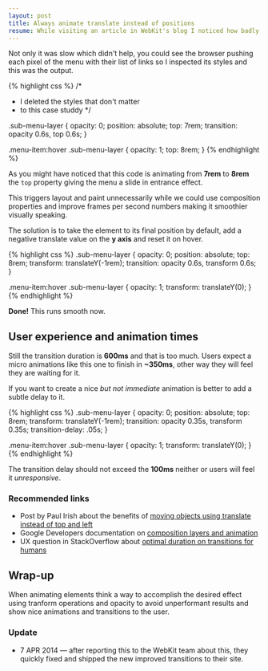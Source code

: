 ```yaml
---
layout: post
title: Always animate translate instead of positions
resume: While visiting an article in WebKit's blog I noticed how badly an animation in a nested menu performed and decided to fix it.
---
```


Not only it was slow which didn't help, you could see the browser pushing each pixel of the menu with their list of links so I inspected its styles and this was the output.

{% highlight css %}
/*
 * I deleted the styles that don't matter
 * to this case studdy
 */

.sub-menu-layer {
    opacity: 0;
    position: absolute;
    top: 7rem;
    transition: opacity 0.6s, top 0.6s;
}

.menu-item:hover .sub-menu-layer {
    opacity: 1;
    top: 8rem;
}
{% endhighlight %}

As you might have noticed that this code is animating from **7rem** to **8rem** the `top` property giving the menu a slide in entrance effect.

This triggers layout and paint unnecessarily while we could use composition properties and improve frames per second numbers making it smoothier visually speaking.

The solution is to take the element to its final position by default, add a negative translate value on the **y axis** and reset it on hover.

{% highlight css %}
.sub-menu-layer {
    opacity: 0;
    position: absolute;
    top: 8rem;
    transform: translateY(-1rem);
    transition: opacity 0.6s, transform 0.6s;
}

.menu-item:hover .sub-menu-layer {
    opacity: 1;
    transform: translateY(0);
}
{% endhighlight %}

**Done!** This runs smooth now.


## User experience and animation times

Still the transition duration is **600ms** and that is too much. Users expect a micro animations like this one to finish in **~350ms**, other way they will feel they are waiting for it.

If you want to create a nice *but not immediate* animation is better to add a subtle delay to it.

{% highlight css %}
.sub-menu-layer {
    opacity: 0;
    position: absolute;
    top: 8rem;
    transform: translateY(-1rem);
    transition: opacity 0.35s, transform 0.35s;
    transition-delay: .05s;
}

.menu-item:hover .sub-menu-layer {
    opacity: 1;
    transform: translateY(0);
}
{% endhighlight %}

The transition delay should not exceed the **100ms** neither or users will feel it *unresponsive*.


### Recommended links
- Post by Paul Irish about the benefits of [moving objects using translate instead of top and left][1]
- Google Developers documentation on [composition layers and animation][2]
- UX question in StackOverflow about [optimal duration on transitions for humans][3]


## Wrap-up

When animating elements think a way to accomplish the desired effect using tranform operations and opacity to avoid unperformant results and show nice animations and transitions to the user.

### Update

- 7 APR 2014 &mdash; after reporting this to the WebKit team about this, they quickly fixed and shipped the new improved transitions to their site.

[1]: http://www.paulirish.com/2012/why-moving-elements-with-translate-is-better-than-posabs-topleft/
[2]: https://developers.google.com/web/fundamentals/performance/rendering/stick-to-compositor-only-properties-and-manage-layer-count?hl=en
[3]: http://ux.stackexchange.com/questions/66604/optimal-duration-for-animating-transitions
